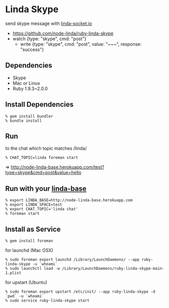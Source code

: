 Linda Skype
===========
send skype message with [linda-socket.io](https://github.com/node-linda/linda-socket.io)

- https://github.com/node-linda/ruby-linda-skype
- watch {type: "skype", cmd: "post"}
  - write {type: "skype", cmd: "post", value: "~~~", response: "success"}


## Dependencies

- Skype
- Mac or Linux
- Ruby 1.9.3~2.0.0


## Install Dependencies

    % gem install bundler
    % bundle install


## Run

to the chat which topic matches /linda/

    % CHAT_TOPIC=linda foreman start

=> http://node-linda-base.herokuapp.com/test?type=skype&cmd=post&value=hello


## Run with your [linda-base](https://github.com/node-linda/node-linda-base)

    % export LINDA_BASE=http://node-linda-base.herokuapp.com
    % export LINDA_SPACE=test
    % export CHAT_TOPIC='linda chat'
    % foreman start


## Install as Service

    % gem install foreman

for launchd (Mac OSX)

    % sudo foreman export launchd /Library/LaunchDaemons/ --app ruby-linda-skype -u `whoami`
    % sudo launchctl load -w /Library/LaunchDaemons/ruby-linda-skype-main-1.plist


for upstart (Ubuntu)

    % sudo foreman export upstart /etc/init/ --app ruby-linda-skype -d `pwd` -u `whoami`
    % sudo service ruby-linda-skype start
